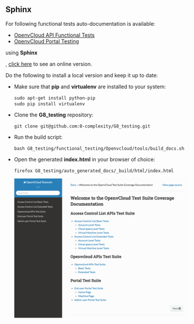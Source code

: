 ## Sphinx

For following functional tests auto-documentation is available:
- [OpenvCloud API Functional Tests](ovc_master_hosted/API/API.md)
- [OpenvCloud Portal Testing](remote_machine_hosted//portal/portal.md)



using **Sphinx**




, [click here](http://85.255.197.106:8888/) to see an online version.

Do the following to install a local version and keep it up to date:

- Make sure that **pip** and **virtualenv** are installed to your system:

  ```shell
  sudo apt-get install python-pip
  sudo pip install virtualenv
  ```

- Clone the **G8_testing** repository:

  ```
  git clone git@github.com:0-complexity/G8_testing.git
  ```

- Run the build script:

  ```
  bash G8_testing/functional_testing/Openvcloud/tools/build_docs.sh
  ```

- Open the generated **index.html** in your browser of choice:

  ```
  firefox G8_testing/auto_generated_docs/_build/html/index.html
  ```

  ![](sphinx.png)
